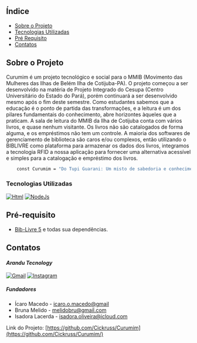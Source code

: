 
<!-- PROJECT SHIELDS -->
<!--
*** I'm using markdown "reference style" links for readability.
*** Reference links are enclosed in brackets [ ] instead of parentheses ( ).
*** See the bottom of this document for the declaration of the reference variables
*** for contributors-url, forks-url, etc. This is an optional, concise syntax you may use.
*** https://www.markdownguide.org/basic-syntax/#reference-style-links
-->
<!--
[![Contributors][contributors-shield]][contributors-url]
[![Forks][forks-shield]][forks-url]
[![Stargazers][stars-shield]][stars-url]
[![Issues][issues-shield]][issues-url]
[![MIT License][license-shield]][license-url]
[![LinkedIn][linkedin-shield]][linkedin-url]



<!-
PROJECT LOGO 
<br />
<div align="center">
  <a href="https://github.com/othneildrew/Best-README-Template">
    <img src="images/logo.png" alt="Logo" width="80" height="80">
  </a>

  <h3 align="center">Best-README-Template</h3>

  <p align="center">
    An awesome README template to jumpstart your projects!
    <br />
    <a href="https://github.com/othneildrew/Best-README-Template"><strong>Explore the docs »</strong></a>
    <br />
    <br />
    <a href="https://github.com/othneildrew/Best-README-Template">View Demo</a>
    ·
    <a href="https://github.com/othneildrew/Best-README-Template/issues">Report Bug</a>
    ·
    <a href="https://github.com/othneildrew/Best-README-Template/issues">Request Feature</a>
  </p>
</div>
-->

## Índice

* [Sobre o Projeto](#sobre-o-projeto)
* [Tecnologias Utilizadas](#tecnologias-utilizadas)
* [Pré Requisito](#pré-requisito)
* [Contatos](#contatos)

<!-- TABLE OF CONTENTS
<details>
  <summary>Indice</summary>
  <ol>
    <li>
      <ul>
</ul>
    <li>
        <a href="#Tecnologias Utilizadas">Tecnologias Utilizadas</a>
    </li>
    <li>
      <a href="#Pré-requisito">Pré-Requisitos</a>
    </li>
    <li>
        <a href="#Contatos">Contatos</a>
    </li>
  </ol>
</details>
 -->



<!-- ABOUT THE PROJECT -->
## Sobre o Projeto

<!--[![Product Name Screen Shot][product-screenshot]](https://example.com)-->

Curumim é um projeto tecnológico e social para o MMIB (Movimento das Mulheres das Ilhas de Belém Ilha de Cotijuba-PA). 
O projeto começou a ser desenvolvido na matéria de Projeto Integrado do Cesupa (Centro Universitário do Estado do Pará), porém continuará a ser desenvolvido mesmo após o fim deste semestre. 
Como estudantes sabemos que a educação é o ponto de partida das transformações, e a leitura é um dos pilares fundamentais do conhecimento, abre horizontes àqueles que a praticam.
A sala de leitura do MMIB da Ilha de Cotijuba conta com vários livros, e quase nenhum visitante. Os livros não são catalogados de forma alguma, e os empréstimos não tem um controle.
A maioria dos softwares de gerenciamento de biblioteca são caros e/ou complexos, então utilizando o BIBLIVRE como plataforma para armazenar os dados dos livros, integramos a tecnologia RFID
a nossa aplicação para fornecer uma alternativa acessível e simples para a catalogação e empréstimo dos livros. 

```sh
    const Curumim = "Do Tupi Guarani: Um misto de sabedoria e conhecimento";
```

<!--
Here's why:
* Your time should be focused on creating something amazing. A project that solves a problem and helps others
* You shouldn't be doing the same tasks over and over like creating a README from scratch
* You should implement DRY principles to the rest of your life :smile:

Of course, no one template will serve all projects since your needs may be different. So I'll be adding more in the near future. You may also suggest changes by forking this repo and creating a pull request or opening an issue. Thanks to all the people have contributed to expanding this template!

Use the `BLANK_README.md` to get started.

<p align="right">(<a href="#readme-top">back to top</a>)</p>
-->


### Tecnologias Utilizadas


[![Html][Html.js]][Html-url]
[![NodeJs][NodeJs.js]][NodeJs-url]
<!--
* [![Vue][Vue.js]][Vue-url]
* [![Angular][Angular.io]][Angular-url]
* [![Svelte][Svelte.dev]][Svelte-url]
* [![Laravel][Laravel.com]][Laravel-url]
* [![Bootstrap][Bootstrap.com]][Bootstrap-url]
* [![JQuery][JQuery.com]][JQuery-url]


<p align="right">(<a href="#readme-top">back to top</a>)</p>
-->


<!-- GETTING STARTED 
## Inicio

A seguir os passos para a utilização do software.
-->

## Pré-requisito
* [Bib-Livre 5](https://biblivre.org.br/index.php/baixar/category/5-biblivre-5?download=12:instalador-biblivre-5) e todas sua dependências.
<!--
* npm
  ```sh
  npm install npm@latest -g
  ```
-->

<!--
### Installation

_Primeiramente vc precisa instalar o sistema Biblivre todas suas dependencias_

1. Baixe o [Bib-Livre 5](https://biblivre.org.br/index.php/baixar/category/5-biblivre-5?download=12:instalador-biblivre-5).
2. Instale-o com todas suas dependencias.
3. Cadastre uma nova biblioteca.
4. Enter your API in `config.js`
   ```js
   const API_KEY = 'ENTER YOUR API';
   ```

<p align="right">(<a href="#readme-top">back to top</a>)</p>
-->


<!-- USAGE EXAMPLES
## Usage

Use this space to show useful examples of how a project can be used. Additional screenshots, code examples and demos work well in this space. You may also link to more resources.

_For more examples, please refer to the [Documentation](https://example.com)_

<p align="right">(<a href="#readme-top">back to top</a>)</p>
 -->


<!-- ROADMAP 
## Roadmap

- [x] Add Changelog
- [x] Add back to top links
- [ ] Add Additional Templates w/ Examples
- [ ] Add "components" document to easily copy & paste sections of the readme
- [ ] Multi-language Support
    - [ ] Chinese
    - [ ] Spanish

See the [open issues](https://github.com/othneildrew/Best-README-Template/issues) for a full list of proposed features (and known issues).

<p align="right">(<a href="#readme-top">back to top</a>)</p>
-->


<!-- CONTRIBUTING 
## Contributing

Contributions are what make the open source community such an amazing place to learn, inspire, and create. Any contributions you make are **greatly appreciated**.

If you have a suggestion that would make this better, please fork the repo and create a pull request. You can also simply open an issue with the tag "enhancement".
Don't forget to give the project a star! Thanks again!

1. Fork the Project
2. Create your Feature Branch (`git checkout -b feature/AmazingFeature`)
3. Commit your Changes (`git commit -m 'Add some AmazingFeature'`)
4. Push to the Branch (`git push origin feature/AmazingFeature`)
5. Open a Pull Request

<p align="right">(<a href="#readme-top">back to top</a>)</p>
-->


<!-- LICENSE 
## License

Distributed under the MIT License. See `LICENSE.txt` for more information.

<p align="right">(<a href="#readme-top">back to top</a>)</p>
-->


<!-- CONTACT -->
## Contatos
#### _Arandu Tecnology_ <br>
[![Gmail][Gmail.js]][Gmail-url]
[![Instagram][Instagram.js]][Instagram-url] 

##### Fundadores
* Ícaro Macedo - [icaro.o.macedo@gmail](mailto:icaro.o.macedo@gmail.com)
* Bruna Melido - [melidobru@gmail.com](mailto:melidobru@gmail.com)
* Isadora Lacerda - [isadora.oliveira@icloud.com](mailto:isadora.oliveira@icloud.com)

Link do Projeto: [https://github.com/Cickruss/Curumim](https://github.com/Cickruss/Curumim/)



<!-- ACKNOWLEDGMENTS
## Acknowledgments

Use this space to list resources you find helpful and would like to give credit to. I've included a few of my favorites to kick things off!

* [Choose an Open Source License](https://choosealicense.com)
* [GitHub Emoji Cheat Sheet](https://www.webpagefx.com/tools/emoji-cheat-sheet)
* [Malven's Flexbox Cheatsheet](https://flexbox.malven.co/)
* [Malven's Grid Cheatsheet](https://grid.malven.co/)
* [Img Shields](https://shields.io)
* [GitHub Pages](https://pages.github.com)
* [Font Awesome](https://fontawesome.com)
* [React Icons](https://react-icons.github.io/react-icons/search)

<p align="right">(<a href="#readme-top">back to top</a>)</p>
 -->


<!-- MARKDOWN LINKS & IMAGES -->
<!-- https://www.markdownguide.org/basic-syntax/#reference-style-links
[contributors-shield]: https://img.shields.io/github/contributors/othneildrew/Best-README-Template.svg?style=for-the-badge
[contributors-url]: https://github.com/othneildrew/Best-README-Template/graphs/contributors
[forks-shield]: https://img.shields.io/github/forks/othneildrew/Best-README-Template.svg?style=for-the-badge
[forks-url]: https://github.com/othneildrew/Best-README-Template/network/members
[stars-shield]: https://img.shields.io/github/stars/othneildrew/Best-README-Template.svg?style=for-the-badge
[stars-url]: https://github.com/othneildrew/Best-README-Template/stargazers
[issues-shield]: https://img.shields.io/github/issues/othneildrew/Best-README-Template.svg?style=for-the-badge
[issues-url]: https://github.com/othneildrew/Best-README-Template/issues
[license-shield]: https://img.shields.io/github/license/othneildrew/Best-README-Template.svg?style=for-the-badge
[license-url]: https://github.com/othneildrew/Best-README-Template/blob/master/LICENSE.txt
[linkedin-shield]: https://img.shields.io/badge/-LinkedIn-black.svg?style=for-the-badge&logo=linkedin&colorB=555
[linkedin-url]: https://linkedin.com/in/othneildrew
[product-screenshot]: images/screenshot.png
 -->
[Html.js]: https://img.shields.io/badge/HTML-239120?style=for-the-badge&logo=html5&logoColor=white
[Html-url]: https://developer.mozilla.org/pt-BR/docs/Web/HTML
[NodeJs.js]: https://img.shields.io/badge/Node.js-43853D?style=for-the-badge&logo=node.js&logoColor=white
[NodeJs-url]: https://nodejs.org/
[Instagram.js]: https://img.shields.io/badge/Instagram-E4405F?style=for-the-badge&logo=instagram&logoColor=white
[Instagram-url]: https://www.instagram.com/arandu.tech/
[Gmail.js]: https://img.shields.io/badge/Gmail-D14836?style=for-the-badge&logo=gmail&logoColor=white
[Gmail-url]: mailto:aranducontact@gmail.com

<!--
[Svelte.dev]: https://img.shields.io/badge/Svelte-4A4A55?style=for-the-badge&logo=svelte&logoColor=FF3E00
[Svelte-url]: https://svelte.dev/
[Laravel.com]: https://img.shields.io/badge/Laravel-FF2D20?style=for-the-badge&logo=laravel&logoColor=white
[Laravel-url]: https://laravel.com
[Bootstrap.com]: https://img.shields.io/badge/Bootstrap-563D7C?style=for-the-badge&logo=bootstrap&logoColor=white
[Bootstrap-url]: https://getbootstrap.com
[JQuery.com]: https://img.shields.io/badge/jQuery-0769AD?style=for-the-badge&logo=jquery&logoColor=white
[JQuery-url]: https://jquery.com 
-->